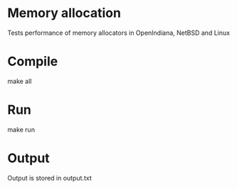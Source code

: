 # Memory allocation
Tests performance of memory allocators in OpenIndiana, NetBSD and Linux

# Compile
make all

# Run
make run

# Output
Output is stored in output.txt

